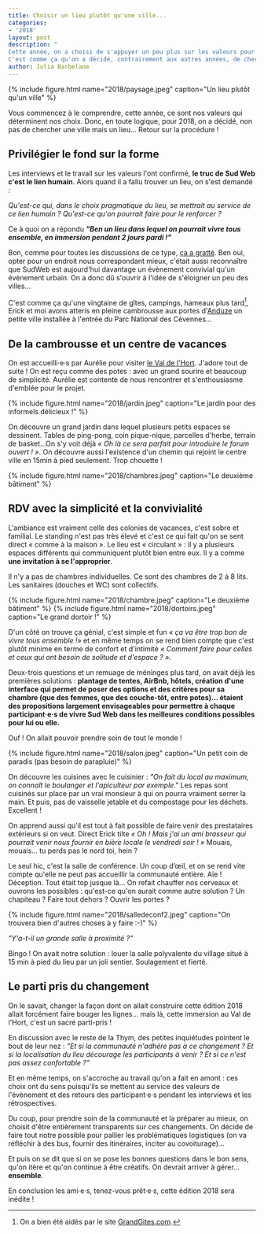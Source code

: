 ```yaml
---
title: Choisir un lieu plutôt qu'une ville...
categories:
- '2018'
layout: post
description: "
Cette année, on a choisi de s'appuyer un peu plus sur les valeurs pour faire nos choix.   
C'est comme ça qu'on a décidé, contrairement aux autres années, de chercher un lieu plutôt qu'un ville... Retour sur la procédure !"
author: Julia Barbelane
---
```

{% include figure.html name="2018/paysage.jpeg" caption="Un lieu plutôt qu'un ville" %}

Vous commencez à le comprendre, cette année, ce sont nos valeurs qui déterminent nos choix. Donc, en toute logique, pour 2018, on a décidé, non pas de chercher une ville mais un lieu... Retour sur la procédure !

## Privilégier le fond sur la forme

Les interviews et le travail sur les valeurs l'ont confirmé, **le truc de Sud Web c'est le lien humain**. Alors quand il a fallu trouver un lieu, on s'est demandé : 

*Qu'est-ce qui, dans le choix pragmatique du lieu, se mettrait au service de ce lien humain ? Qu'est-ce qu'on pourrait faire pour le renforcer ?* 

Ce à quoi on a répondu ***"Ben un lieu dans lequel on pourrait vivre tous ensemble, en immersion pendant 2 jours pardi !"***

Bon, comme pour toutes les discussions de ce type, [ça a gratté](https://sudweb.fr/blog/2018/un-we-pour-mieux-faire-ensemble/). Ben oui, opter pour un endroit nous correspondant mieux, c'était aussi reconnaître que SudWeb est aujourd'hui davantage un évènement convivial qu'un évènement urbain. On a donc dû s'ouvrir à l'idée de s'éloigner un peu des villes...

C'est comme ça qu'une vingtaine de gîtes, campings, hameaux plus tard[^1], Erick et moi avons atteris en pleine cambrousse aux portes d'[Anduze](http://www.openstreetmap.org/search?query=anduze#map=14/44.0540/3.9768&layers=N) un petite ville installée à l'entrée du Parc National des Cévennes...

[^1]: On a bien été aidés par le site [GrandGites.com](https://www.grandsgites.com/).

## De la cambrousse et un centre de vacances
On est accueilli·e·s par Aurélie pour visiter [le Val de l'Hort](http://valdelhort.com/galeries.de.photos-39.php).
J'adore tout de suite ! On est reçu comme des potes : avec un grand sourire et beaucoup de simplicité. Aurélie est contente de nous rencontrer et s'enthousiasme d'emblée pour le projet.

{% include figure.html name="2018/jardin.jpeg" caption="Le jardin pour des informels délicieux !" %}

On découvre un grand jardin dans lequel plusieurs petits espaces se dessinent. Tables de ping-pong, coin pique-nique, parcelles d'herbe, terrain de basket...On s'y voit déjà *« Oh là ce sera parfait pour introduire le forum ouvert ! »*. On découvre aussi l'existence d'un chemin qui rejoint le centre ville en 15min à pied seulement. Trop chouette !

{% include figure.html name="2018/chambres.jpeg" caption="Le deuxième bâtiment" %}

## RDV avec la simplicité et la convivialité

L'ambiance est vraiment celle des colonies de vacances, c'est sobre et familial. Le standing n'est pas très élevé et c'est ce qui fait qu'on se sent direct « comme à la maison ». Le lieu est « circulant » : il y a plusieurs espaces différents qui communiquent plutôt bien entre eux. Il y a comme **une invitation à se l'approprier**.

Il n'y a pas de chambres individuelles. Ce sont des chambres de 2 à 8 lits. Les sanitaires (douches et WC) sont collectifs.

{% include figure.html name="2018/chambre.jpeg" caption="Le deuxième bâtiment" %}
{% include figure.html name="2018/dortoirs.jpeg" caption="Le grand dortoir !" %}

D'un côté on trouve ça génial, c'est simple et fun *« ça va être trop bon de vivre tous ensemble !»* et en même temps on se rend bien compte que c'est plutôt minime en terme de confort et d'intimité *« Comment faire pour celles et ceux qui ont besoin de solitude et d'espace ? »*.

Deux-trois questions et un remuage de méninges plus tard, on avait déjà les premières solutions : **plantage de tentes, AirBnb, hôtels, création d'une interface qui permet de poser des options et des critères pour sa chambre (que des femmes, que des couche-tôt, entre potes)... étaient des propositions largement envisageables pour permettre à chaque participant·e·s de vivre Sud Web dans les meilleures conditions possibles pour lui ou elle.**

Ouf ! On allait pouvoir prendre soin de tout le monde !

{% include figure.html name="2018/salon.jpeg" caption="Un petit coin de paradis (pas besoin de parapluie)" %}

On découvre les cuisines avec le cuisinier : *"On fait du local au maximum, on connaît le boulanger et l'apiculteur par exemple."*
Les repas sont cuisinés sur place par un vrai monsieur à qui on pourra vraiment serrer la main. Et puis, pas de vaisselle jetable et du compostage pour les déchets. Excellent !  

On apprend aussi qu'il est tout à fait possible de faire venir des prestataires extérieurs si on veut. Direct Erick tilte *« Oh ! Mais j'ai un ami brasseur qui pourrait venir nous fournir en bière locale le vendredi soir ! »* Mouais, mouais... tu perds pas le nord toi, hein ?

Le seul hic, c'est la salle de conférence. Un coup d’œil, et on se rend vite compte qu'elle ne peut pas accueillir la communauté entière. Aïe ! Déception. Tout était top jusque là… On refait chauffer nos cerveaux et ouvrons les possibles : qu'est-ce qu'on aurait comme autre solution ? Un chapiteau ? Faire tout dehors ? Ouvrir les portes ? 

{% include figure.html name="2018/salledeconf2.jpeg" caption="On trouvera bien d'autres choses à y faire :-)" %}

*"Y'a-t-il un grande salle à proximité ?"*

Bingo ! On avait notre solution : louer la salle polyvalente du village situé à 15 min à pied du lieu par un joli sentier. Soulagement et fierté.

## Le parti pris du changement

On le savait, changer la façon dont on allait construire cette édition 2018 allait forcément faire bouger les lignes… mais là, cette immersion au Val de l'Hort, c'est un sacré parti-pris !

En discussion avec le reste de la Thym, des petites inquiétudes pointent le bout de leur nez : *"Et si la communauté n'adhére pas à ce changement ? Et si la localisation du lieu décourage les participants à venir ? Et si ce n'est pas assez confortable ?"*

Et en même temps, on s'accroche au travail qu'on a fait en amont : ces choix ont du sens puisqu'ils se mettent au service des valeurs de l'évènement et des retours des participant·e·s pendant les interviews et les rétrospectives.

Du coup, pour prendre soin de la communauté et la préparer au mieux, on choisit d'être entièrement transparents sur ces changements. On décide de faire tout notre possible pour pallier les problématiques logistiques (on va réfléchir à des bus, fournir des itinéraires, inciter au covoiturage)…  

Et puis on se dit que si on se pose les bonnes questions dans le bon sens, qu'on itère et qu'on continue à être créatifs. On devrait arriver à gérer… **ensemble**.

En conclusion les ami·e·s, tenez-vous prêt·e·s, cette édition 2018 sera inédite !

